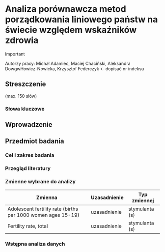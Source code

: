 # Analiza porównawcza metod porządkowania liniowego państw na świecie względem wskaźników zdrowia

> [!IMPORTANT]
> Autorzy pracy: Michał Adamiec, Maciej Chaciński, Aleksandra Dowgwiłłowicz-Nowicka, Krzysztof Federczyk <- dopisać nr indeksu

## Streszczenie
(max. 150 słów)

### Słowa kluczowe

## Wprowadzenie

## Przedmiot badania

### Cel i zakres badania

### Przegląd literatury

### Zmienne wybrane do analizy
Zmienna | Uzasadnienie | Typ zmiennej
------- | ------------ | ------------
Adolescent fertility rate (births per 1000 women ages 15-19) | uzasadnienie | stymulanta (s)
Fertility rate, total | uzasadnienie | stymulanta (s)

### Wstępna analiza danych
